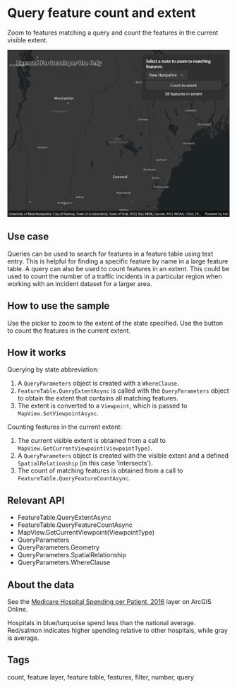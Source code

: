 # Query feature count and extent

Zoom to features matching a query and count the features in the current visible extent.

![Image of query feature count and extent](queryfeaturecountandextent.jpg)

## Use case

Queries can be used to search for features in a feature table using text entry. This is helpful for finding a specific feature by name in a large feature table. A query can also be used to count features in an extent. This could be used to count the number of a traffic incidents in a particular region when working with an incident dataset for a larger area.

## How to use the sample

Use the picker to zoom to the extent of the state specified. Use the button to count the features in the current extent.

## How it works

Querying by state abbreviation:

1. A `QueryParameters` object is created with a `WhereClause`.
2. `FeatureTable.QueryExtentAsync` is called with the `QueryParameters` object to obtain the extent that contains all matching features.
3. The extent is converted to a `Viewpoint`, which is passed to `MapView.SetViewpointAsync`.

Counting features in the current extent:

1. The current visible extent is obtained from a call to `MapView.GetCurrentViewpoint(ViewpointType)`.
2. A `QueryParameters` object is created with the visible extent and a defined `SpatialRelationship` (in this case 'intersects').
3. The count of matching features is obtained from a call to `FeatureTable.QueryFeatureCountAsync`.

## Relevant API

* FeatureTable.QueryExtentAsync
* FeatureTable.QueryFeatureCountAsync
* MapView.GetCurrentViewpoint(ViewpointType)
* QueryParameters
* QueryParameters.Geometry
* QueryParameters.SpatialRelationship
* QueryParameters.WhereClause

## About the data

See the [Medicare Hospital Spending per Patient, 2016](https://www.arcgis.com/home/item.html?id=c8810b20c01b4e8ba5cd848966a66d7b#overview) layer on ArcGIS Online.

Hospitals in blue/turquoise spend less than the national average. Red/salmon indicates higher spending relative to other hospitals, while gray is average.

## Tags

count, feature layer, feature table, features, filter, number, query
